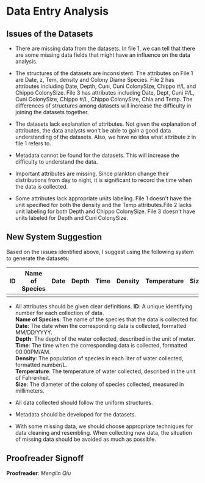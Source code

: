 # Data Entry Analysis
## Issues of the Datasets
* There are missing data from the datasets. In file 1, we can tell that there are some missing data fields that might have an influence on the data analysis.

* The structures of the datasets are inconsistent. The attributes on File 1 are Date, z, Tem, density and Colony Diame Species. File 2 has attributes including Date, Depth, Cuni, Cuni ColonySize, Chippo #/L and Chippo ColonySize. File 3 has attributes including Date, Dept, Cuni #/L, Cuni ColonySize, Chippo #/L, Chippo ColonySize, Chla and Temp. The differences of structures among datasets will increase the difficulty in joining the datasets together. 

* The datasets lack explanation of attributes. Not given the explanation of attributes, the data analysts won't be able to gain a good data understanding of the datasets. Also, we have no idea what attribute z in file 1 refers to.

* Metadata cannot be found for the datasets. This will increase the difficulty to understand the data.

* Important attributes are missing. Since plankton change their distributions from day to night, it is significant to record the time when the data is collected. 

* Some attributes lack appropriate units labeling. File 1 doesn't have the unit specified for both the density and the Temp attributes.File 2 lacks unit labeling for both Depth and Chippo ColonySize. File 3 doesn't have units labeled for Depth and Cuni ColonySize. 

## New System Suggestion
Based on the issues identified above, I suggest using the following system to generate the datasets:

| ID | Name of Species | Date | Depth | Time | Density | Temperature | Size |
|----|-----------------|------|-------|------|---------|-------------|------|
|    |                 |      |       |      |         |             |      |

* All attributes should be given clear definitions.
**ID**: A unique identifying number for each collection of data.     
**Name of Species**: The name of the species that the data is collected for.   
**Date**: The date when the corresponding data is collected, formatted MM/DD/YYYY.  
**Depth**: The depth of the water collected, described in the unit of meter.  
**Time**: The time when the corresponding data is collected, formatted 00:00PM/AM.  
**Density**: The population of species in each liter of water collected, formatted number/L.  
**Temperature**: The temperature of water collected, described in the unit of Fahrenheit.  
**Size**: The diameter of the colony of species collected, measured in millimeters.  

* All data collected should follow the uniform structures.

* Metadata should be developed for the datasets.

* With some missing data, we should choose appropriate techniques for data cleaning and resembling. When collecting new data, the situation of missing data should be avoided as much as possible. 

## Proofreader Signoff
**Proofreader**: _Menglin Qiu_

